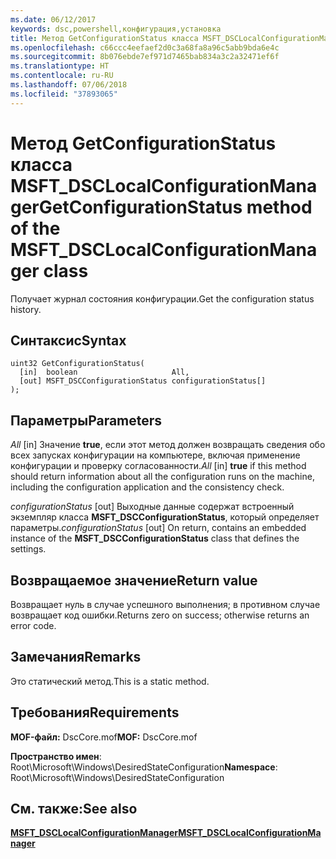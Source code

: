 ```yaml
---
ms.date: 06/12/2017
keywords: dsc,powershell,конфигурация,установка
title: Метод GetConfigurationStatus класса MSFT_DSCLocalConfigurationManager
ms.openlocfilehash: c66ccc4eefaef2d0c3a68fa8a96c5abb9bda6e4c
ms.sourcegitcommit: 8b076ebde7ef971d7465bab834a3c2a32471ef6f
ms.translationtype: HT
ms.contentlocale: ru-RU
ms.lasthandoff: 07/06/2018
ms.locfileid: "37893065"
---
```

# <a name="getconfigurationstatus-method-of-the-msftdsclocalconfigurationmanager-class"></a><span data-ttu-id="97bb5-103">Метод GetConfigurationStatus класса MSFT_DSCLocalConfigurationManager</span><span class="sxs-lookup"><span data-stu-id="97bb5-103">GetConfigurationStatus method of the MSFT_DSCLocalConfigurationManager class</span></span>

<span data-ttu-id="97bb5-104">Получает журнал состояния конфигурации.</span><span class="sxs-lookup"><span data-stu-id="97bb5-104">Get the configuration status history.</span></span>

## <a name="syntax"></a><span data-ttu-id="97bb5-105">Синтаксис</span><span class="sxs-lookup"><span data-stu-id="97bb5-105">Syntax</span></span>

```mof
uint32 GetConfigurationStatus(
  [in]  boolean                     All,
  [out] MSFT_DSCConfigurationStatus configurationStatus[]
);
```

## <a name="parameters"></a><span data-ttu-id="97bb5-106">Параметры</span><span class="sxs-lookup"><span data-stu-id="97bb5-106">Parameters</span></span>

<span data-ttu-id="97bb5-107">*All* \[in\] Значение **true**, если этот метод должен возвращать сведения обо всех запусках конфигурации на компьютере, включая применение конфигурации и проверку согласованности.</span><span class="sxs-lookup"><span data-stu-id="97bb5-107">*All* \[in\] **true** if this method should return information about all the configuration runs on the machine, including the configuration application and the consistency check.</span></span>

<span data-ttu-id="97bb5-108">*configurationStatus* \[out\] Выходные данные содержат встроенный экземпляр класса **MSFT_DSCConfigurationStatus**, который определяет параметры.</span><span class="sxs-lookup"><span data-stu-id="97bb5-108">*configurationStatus* \[out\] On return, contains an embedded instance of the **MSFT_DSCConfigurationStatus** class that defines the settings.</span></span>

## <a name="return-value"></a><span data-ttu-id="97bb5-109">Возвращаемое значение</span><span class="sxs-lookup"><span data-stu-id="97bb5-109">Return value</span></span>

<span data-ttu-id="97bb5-110">Возвращает нуль в случае успешного выполнения; в противном случае возвращает код ошибки.</span><span class="sxs-lookup"><span data-stu-id="97bb5-110">Returns zero on success; otherwise returns an error code.</span></span>

## <a name="remarks"></a><span data-ttu-id="97bb5-111">Замечания</span><span class="sxs-lookup"><span data-stu-id="97bb5-111">Remarks</span></span>

<span data-ttu-id="97bb5-112">Это статический метод.</span><span class="sxs-lookup"><span data-stu-id="97bb5-112">This is a static method.</span></span>

## <a name="requirements"></a><span data-ttu-id="97bb5-113">Требования</span><span class="sxs-lookup"><span data-stu-id="97bb5-113">Requirements</span></span>

<span data-ttu-id="97bb5-114">**MOF-файл:** DscCore.mof</span><span class="sxs-lookup"><span data-stu-id="97bb5-114">**MOF:** DscCore.mof</span></span>

<span data-ttu-id="97bb5-115">**Пространство имен**: Root\Microsoft\Windows\DesiredStateConfiguration</span><span class="sxs-lookup"><span data-stu-id="97bb5-115">**Namespace**: Root\Microsoft\Windows\DesiredStateConfiguration</span></span>

## <a name="see-also"></a><span data-ttu-id="97bb5-116">См. также:</span><span class="sxs-lookup"><span data-stu-id="97bb5-116">See also</span></span>

[<span data-ttu-id="97bb5-117">**MSFT_DSCLocalConfigurationManager**</span><span class="sxs-lookup"><span data-stu-id="97bb5-117">**MSFT_DSCLocalConfigurationManager**</span></span>](msft-dsclocalconfigurationmanager.md)